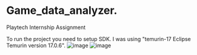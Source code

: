 # Game_data_analyzer.
Playtech Internship Assignment

To run the project you need to setup SDK.
I was using "temurin-17 Eclipse Temurin version 17.0.6".
![image](https://user-images.githubusercontent.com/120138759/227783529-eb903bc7-ef6b-4f8c-a229-148c78a418b2.png)
![image](https://user-images.githubusercontent.com/120138759/227783558-6bf58a8c-2682-493c-8b47-b473d4dd34c5.png)

